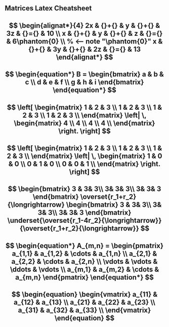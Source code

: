 ## Matrices Latex Cheatsheet

$$
\begin{alignat*}{4}
   2x & {}+{} &  y & {}+{} & 3z & {}={} & 10 \\
    x & {}+{} &  y & {}+{} &  z & {}={} &  6\phantom{0} \\ % <-- note "\phantom{0}"
    x & {}+{} & 3y & {}+{} & 2z & {}={} & 13
\end{alignat*}
$$
-
$$
\begin{equation*}
B = 
\begin{bmatrix}
a & b & c \\
d & e & f \\
g & h & i
\end{bmatrix}
\end{equation*} 
$$
-
$$
\left[
  \begin{matrix}
    1 & 2 & 3 \\
    1 & 2 & 3 \\
    1 & 2 & 3 \\
    1 & 2 & 3 \\
  \end{matrix}
  \left|
    \,
    \begin{matrix}
      4  \\
      4  \\
      4  \\
      4  \\
    \end{matrix}
  \right.
\right]
$$
-
$$
\left[
  \begin{matrix}
    1 & 2 & 3 \\
    1 & 2 & 3 \\
    1 & 2 & 3 \\
  \end{matrix}
  \left|
    \,
    \begin{matrix}
     1 & 0 & 0 \\
     0 & 1 & 0 \\
     0 & 0 & 1 \\
    \end{matrix}
  \right.
\right]
$$
-
$$
\begin{bmatrix}
3 &  3& 3\\ 
 3&  3& 3\\ 
 3&  3& 3
\end{bmatrix} \overset{r_1+r_2}{\longrightarrow} 
\begin{bmatrix}
3 &  3& 3\\ 
 3&  3& 3\\ 
 3&  3& 3
\end{bmatrix} \underset{\overset{r_1-4r_2}{\longrightarrow}}{\overset{r_1+r_2}{\longrightarrow}}
$$
-

$$
\begin{equation*}
A_{m,n} = 
\begin{pmatrix}
a_{1,1} & a_{1,2} & \cdots & a_{1,n} \\
a_{2,1} & a_{2,2} & \cdots & a_{2,n} \\
\vdots  & \vdots  & \ddots & \vdots  \\
a_{m,1} & a_{m,2} & \cdots & a_{m,n} 
\end{pmatrix}
\end{equation*}
$$
-
$$
\begin{equation}
   \begin{vmatrix} 
   a_{11} & a_{12} & a_{13}  \\
   a_{21} & a_{22} & a_{23}  \\
   a_{31} & a_{32} & a_{33}  \\
   \end{vmatrix}
\end{equation}
$$
-

<!--stackedit_data:
eyJoaXN0b3J5IjpbLTk1MTU2NjAzLC0xMzgyODY3NDU1LC0xMT
I0NzQ3Mjc1LDE0NDA5NzM1NDEsMTk5NzUzNTIzNiwtMTk4NTAy
NjUwNiwxMTA0ODYyMDAzLC05NDc4MzcyNzUsMTg1NzI1MzIzXX
0=
-->